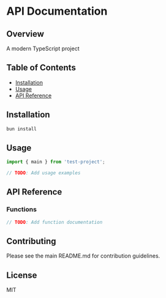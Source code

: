 # API Documentation

## Overview

A modern TypeScript project

## Table of Contents

- [Installation](#installation)
- [Usage](#usage)
- [API Reference](#api-reference)

## Installation

```bash
bun install
```

## Usage

```typescript
import { main } from 'test-project';

// TODO: Add usage examples
```

## API Reference

### Functions

```typescript
// TODO: Add function documentation
```

## Contributing

Please see the main README.md for contribution guidelines.

## License

MIT
